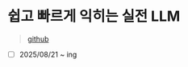 # 쉽고 빠르게 익히는 실전 LLM

> [github](https://github.com/sinanuozdemir/quick-start-guide-to-llms)

- [ ] 2025/08/21 ~ ing
